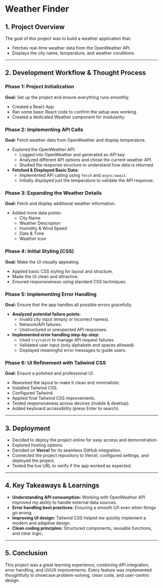 # Weather Finder 

## 1. Project Overview

The goal of this project was to build a weather application that:
- Fetches real-time weather data from the OpenWeather API.
- Displays the city name, temperature, and weather conditions.

---

## 2. Development Workflow & Thought Process

### **Phase 1: Project Initialization**
**Goal:** Set up the project and ensure everything runs smoothly.

- Created a React App.
- Ran some basic React code to confirm the setup was working.
- Created a dedicated Weather component for modularity.

### **Phase 2: Implementing API Calls**
**Goal:** Fetch weather data from OpenWeather and display temperature.

- Explored the OpenWeather API:
  - Logged into OpenWeather and generated an API key.
  - Analyzed different API options and chose the current weather API.
  - Studied the response structure to understand how data is returned.
- **Fetched & Displayed Basic Data:**
  - Implemented API calling using `fetch` and `async/await`.
  - Initially displayed just the temperature to validate the API response.

### **Phase 3: Expanding the Weather Details**
**Goal:** Fetch and display additional weather information.

- Added more data points:
  - City Name
  - Weather Description
  - Humidity & Wind Speed
  - Date & Time
  - Weather Icon

### **Phase 4: Initial Styling (CSS)**
**Goal:** Make the UI visually appealing.
- Applied basic CSS styling for layout and structure.
- Made the UI clean and attractive.
- Ensured responsiveness using standard CSS techniques.


### **Phase 5: Implementing Error Handling**
**Goal:** Ensure that the app handles all possible errors gracefully.

- **Analyzed potential failure points:**
  - Invalid city input (empty or incorrect names).
  - Network/API failures.
  - Unstructured or unexpected API responses.
- **Implemented error handling step-by-step:**
  - Used `try/catch` to manage API request failures.
  - Validated user input (only alphabets and spaces allowed).
  - Displayed meaningful error messages to guide users.

### **Phase 6: UI Refinement with Tailwind CSS**
**Goal:** Ensure a polished and professional UI.

- Reworked the layout to make it clean and minimalistic.
- Installed Tailwind CSS.
- Configured Tailwind.
- Applied final Tailwind CSS improvements.
- Tested responsiveness across devices (mobile & desktop).
- Added keyboard accessibility (press Enter to search).

---

## 3. Deployment 

- Decided to deploy the project online for easy access and demonstration.
- Explored hosting options.
- Decided on **Vercel** for its seamless GitHub integration.
- Connected the project repository to Vercel, configured settings, and deployed the project.
- Tested the live URL to verify if the app worked as expected.

---

## 4. Key Takeaways & Learnings

- **Understanding API consumption:** Working with OpenWeather API improved my ability to handle external data sources.  
- **Error handling best practices:** Ensuring a smooth UX even when things go wrong.  
- **Improving UI design:** Tailwind CSS helped me quickly implement a modern and adaptive design.  
- **Clean coding principles:** Structured components, reusable functions, and clear logic.

---

## 5. Conclusion

This project was a great learning experience, combining API integration, error handling, and UI/UX improvements. Every feature was implemented thoughtfully to showcase problem-solving, clean code, and user-centric design.
